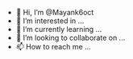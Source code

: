 - 👋 Hi, I’m @Mayank6oct
- 👀 I’m interested in ...
- 🌱 I’m currently learning ...
- 💞️ I’m looking to collaborate on ...
- 📫 How to reach me ...

<!---
Mayank6oct/Mayank6oct is a ✨ special ✨ repository because its `README.md` (this file) appears on your GitHub profile.
You can click the Preview link to take a look at your changes.
--->
